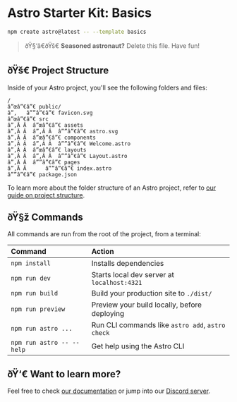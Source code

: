 # Astro Starter Kit: Basics

```sh
npm create astro@latest -- --template basics
```

> ðŸ§‘â€ðŸš€ **Seasoned astronaut?** Delete this file. Have fun!

## ðŸš€ Project Structure

Inside of your Astro project, you'll see the following folders and files:

```text
/
â”œâ”€â”€ public/
â”‚   â””â”€â”€ favicon.svg
â”œâ”€â”€ src
â”‚Â Â  â”œâ”€â”€ assets
â”‚Â Â  â”‚Â Â  â””â”€â”€ astro.svg
â”‚Â Â  â”œâ”€â”€ components
â”‚Â Â  â”‚Â Â  â””â”€â”€ Welcome.astro
â”‚Â Â  â”œâ”€â”€ layouts
â”‚Â Â  â”‚Â Â  â””â”€â”€ Layout.astro
â”‚Â Â  â””â”€â”€ pages
â”‚Â Â      â””â”€â”€ index.astro
â””â”€â”€ package.json
```

To learn more about the folder structure of an Astro project, refer to [our guide on project structure](https://docs.astro.build/en/basics/project-structure/).

## ðŸ§ž Commands

All commands are run from the root of the project, from a terminal:

| Command                   | Action                                           |
| :------------------------ | :----------------------------------------------- |
| `npm install`             | Installs dependencies                            |
| `npm run dev`             | Starts local dev server at `localhost:4321`      |
| `npm run build`           | Build your production site to `./dist/`          |
| `npm run preview`         | Preview your build locally, before deploying     |
| `npm run astro ...`       | Run CLI commands like `astro add`, `astro check` |
| `npm run astro -- --help` | Get help using the Astro CLI                     |

## ðŸ‘€ Want to learn more?

Feel free to check [our documentation](https://docs.astro.build) or jump into our [Discord server](https://astro.build/chat).
